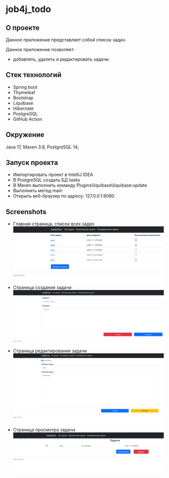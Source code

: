 # job4j_todo

## О проекте

Данное приложение представляет собой список задач.

Данное приложение позволяет:
- добавлять, удалять и редактировать задачи.

## Стек технологий
* Spring boot
* Thymeleaf
* Bootstrap
* Liquibase
* Hibernate
* PostgreSQL
* GitHub Action

## Окружение
Java 17, Maven 3.8, PostgreSQL 14;

## Запуск проекта
- Импортировать проект в IntelliJ IDEA
- В PostgreSQL создать БД tasks
- В Maven выполнить команду Plugins\liquibase\liquibase:update
- Выполнить метод main
- Открыть веб-браузер по адресу: 127.0.0.1:8080

## Screenshots
- Главная страница, список всех задач
  ![](/img/main.png)
- Страница создания задачи
  ![](/img/new.png)
- Страница редактирования задачи
  ![](/img/edit.png)
- Страница просмотра задачи
  ![](/img/task.png)

                                                                  
                                                          
                                                           